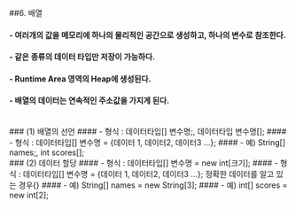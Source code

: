 ##6. 배열
<br>
#### - 여러개의 값을 메모리에 하나의 물리적인 공간으로 생성하고, 하나의 변수로 참조한다.
#### - 같은 종류의 데이터 타입만 저장이 가능하다.
#### - Runtime Area 영역의 Heap에 생성된다.
#### - 배열의 데이터는 연속적인 주소값을 가지게 된다.
<br>
### (1) 배열의 선언
#### - 형식 : 데이터타입[] 변수명;, 데이터타입 변수명[];
#### - 형식 : 데이터타입[] 변수명 = {데이터 1, 데이터2, 데이터3 ...};
#### - 예) String[] names;, int scores[];
<br>
### (2) 데이터 할당
#### - 형식 : 데이터타입[] 변수명 = new int[크기];
#### - 형식 : 데이터타입[] 변수명 = {데이터 1, 데이터2, 데이터3 ...}; 정확한 데이터를 알고 있는 경우{}
#### - 예) String[] names = new String[3];
#### - 예) int[] scores = new int[2];